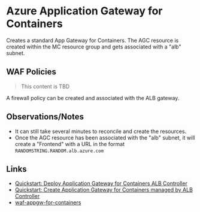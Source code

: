 # Azure Application Gateway for Containers

Creates a standard App Gateway for Containers. The AGC resource is created within the MC resource group and gets associated with a "alb" subnet.

## WAF Policies

> This content is TBD

A firewall policy can be created and associated with the ALB gateway. 

## Observations/Notes
- It can still take several minutes to reconcile and create the resources. 
- Once the AGC resource has been associated with the "alb" subnet, it will create a "Frontend" with a URL in the format `RANDOMSTRING.RANDOM.alb.azure.com`

## Links
- [Quickstart: Deploy Application Gateway for Containers ALB Controller](https://learn.microsoft.com/en-us/azure/application-gateway/for-containers/quickstart-deploy-application-gateway-for-containers-alb-controller?tabs=install-helm-windows)
- [Quickstart: Create Application Gateway for Containers managed by ALB Controller](https://learn.microsoft.com/en-us/azure/application-gateway/for-containers/quickstart-create-application-gateway-for-containers-managed-by-alb-controller?tabs=new-subnet-aks-vnet)
- [waf-appgw-for-containers](https://github.com/Azure/waf-appgw-for-containers)